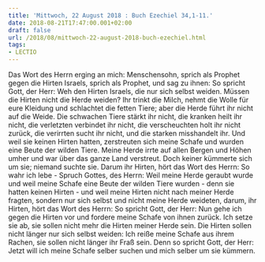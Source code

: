 ```yaml
---
title: 'Mittwoch, 22 August 2018 : Buch Ezechiel 34,1-11.'
date: 2018-08-21T17:47:00.001+02:00
draft: false
url: /2018/08/mittwoch-22-august-2018-buch-ezechiel.html
tags: 
- LECTIO
---
```


Das Wort des Herrn erging an mich: Menschensohn, sprich als Prophet gegen die Hirten Israels, sprich als Prophet, und sag zu ihnen: So spricht Gott, der Herr: Weh den Hirten Israels, die nur sich selbst weiden. Müssen die Hirten nicht die Herde weiden? Ihr trinkt die Milch, nehmt die Wolle für eure Kleidung und schlachtet die fetten Tiere; aber die Herde führt ihr nicht auf die Weide. Die schwachen Tiere stärkt ihr nicht, die kranken heilt ihr nicht, die verletzten verbindet ihr nicht, die verscheuchten holt ihr nicht zurück, die verirrten sucht ihr nicht, und die starken misshandelt ihr. Und weil sie keinen Hirten hatten, zerstreuten sich meine Schafe und wurden eine Beute der wilden Tiere. Meine Herde irrte auf allen Bergen und Höhen umher und war über das ganze Land verstreut. Doch keiner kümmerte sich um sie; niemand suchte sie. Darum ihr Hirten, hört das Wort des Herrn: So wahr ich lebe - Spruch Gottes, des Herrn: Weil meine Herde geraubt wurde und weil meine Schafe eine Beute der wilden Tiere wurden - denn sie hatten keinen Hirten - und weil meine Hirten nicht nach meiner Herde fragten, sondern nur sich selbst und nicht meine Herde weideten, darum, ihr Hirten, hört das Wort des Herrn: So spricht Gott, der Herr: Nun gehe ich gegen die Hirten vor und fordere meine Schafe von ihnen zurück. Ich setze sie ab, sie sollen nicht mehr die Hirten meiner Herde sein. Die Hirten sollen nicht länger nur sich selbst weiden: Ich reiße meine Schafe aus ihrem Rachen, sie sollen nicht länger ihr Fraß sein. Denn so spricht Gott, der Herr: Jetzt will ich meine Schafe selber suchen und mich selber um sie kümmern.